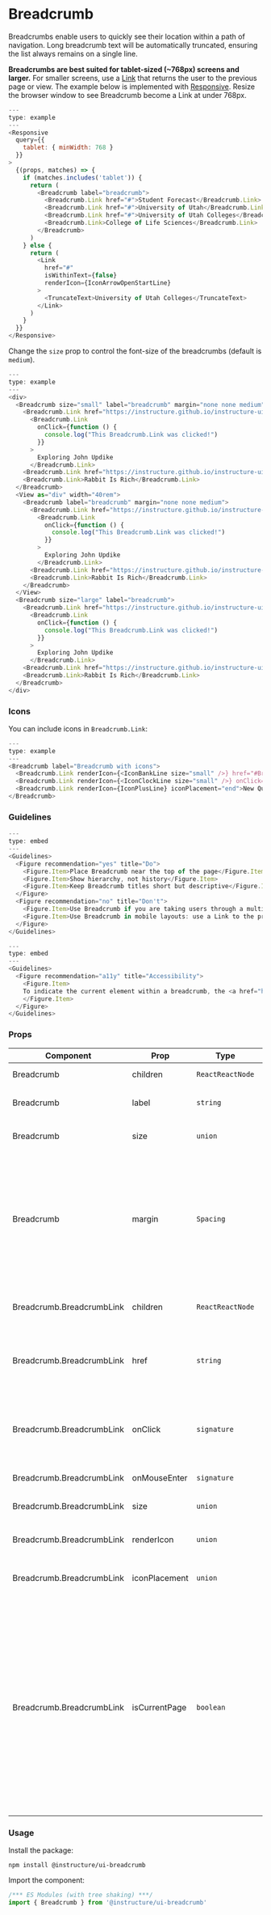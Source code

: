 # Breadcrumb


Breadcrumbs enable users to quickly see their location within a path of navigation.
Long breadcrumb text will be automatically truncated, ensuring the list always
remains on a single line.

**Breadcrumbs are best suited for tablet-sized (~768px) screens and larger.**
For smaller screens, use a [Link](#Link) that returns the user to the previous page or view.
The example below is implemented with [Responsive](#Responsive). Resize the browser window to see
Breadcrumb become a Link at under 768px.

```js
---
type: example
---
<Responsive
  query={{
    tablet: { minWidth: 768 }
  }}
>
  {(props, matches) => {
    if (matches.includes('tablet')) {
      return (
        <Breadcrumb label="breadcrumb">
          <Breadcrumb.Link href="#">Student Forecast</Breadcrumb.Link>
          <Breadcrumb.Link href="#">University of Utah</Breadcrumb.Link>
          <Breadcrumb.Link href="#">University of Utah Colleges</Breadcrumb.Link>
          <Breadcrumb.Link>College of Life Sciences</Breadcrumb.Link>
        </Breadcrumb>
      )
    } else {
      return (
        <Link
          href="#"
          isWithinText={false}
          renderIcon={IconArrowOpenStartLine}
        >
          <TruncateText>University of Utah Colleges</TruncateText>
        </Link>
      )
    }
  }}
</Responsive>
```

Change the `size` prop to control the font-size of the breadcrumbs (default is `medium`).

```js
---
type: example
---
<div>
  <Breadcrumb size="small" label="breadcrumb" margin="none none medium">
    <Breadcrumb.Link href="https://instructure.github.io/instructure-ui/">English 204</Breadcrumb.Link>
      <Breadcrumb.Link
        onClick={function () {
          console.log("This Breadcrumb.Link was clicked!")
        }}
      >
        Exploring John Updike
      </Breadcrumb.Link>
    <Breadcrumb.Link href="https://instructure.github.io/instructure-ui/">The Rabbit Novels</Breadcrumb.Link>
    <Breadcrumb.Link>Rabbit Is Rich</Breadcrumb.Link>
  </Breadcrumb>
  <View as="div" width="40rem">
    <Breadcrumb label="breadcrumb" margin="none none medium">
      <Breadcrumb.Link href="https://instructure.github.io/instructure-ui/">English 204</Breadcrumb.Link>
        <Breadcrumb.Link
          onClick={function () {
            console.log("This Breadcrumb.Link was clicked!")
          }}
        >
          Exploring John Updike
        </Breadcrumb.Link>
      <Breadcrumb.Link href="https://instructure.github.io/instructure-ui/">The Rabbit Novels</Breadcrumb.Link>
      <Breadcrumb.Link>Rabbit Is Rich</Breadcrumb.Link>
    </Breadcrumb>
  </View>
  <Breadcrumb size="large" label="breadcrumb">
    <Breadcrumb.Link href="https://instructure.github.io/instructure-ui/">English 204</Breadcrumb.Link>
      <Breadcrumb.Link
        onClick={function () {
          console.log("This Breadcrumb.Link was clicked!")
        }}
      >
        Exploring John Updike
      </Breadcrumb.Link>
    <Breadcrumb.Link href="https://instructure.github.io/instructure-ui/">The Rabbit Novels</Breadcrumb.Link>
    <Breadcrumb.Link>Rabbit Is Rich</Breadcrumb.Link>
  </Breadcrumb>
</div>
```

### Icons

You can include icons in `Breadcrumb.Link`:

```js
---
type: example
---
<Breadcrumb label="Breadcrumb with icons">
  <Breadcrumb.Link renderIcon={<IconBankLine size="small" />} href="#Breadcrumb">Item Bank</Breadcrumb.Link>
  <Breadcrumb.Link renderIcon={<IconClockLine size="small" />} onClick={() => {}}>History</Breadcrumb.Link>
  <Breadcrumb.Link renderIcon={IconPlusLine} iconPlacement="end">New Question</Breadcrumb.Link>
</Breadcrumb>
```

### Guidelines

```js
---
type: embed
---
<Guidelines>
  <Figure recommendation="yes" title="Do">
    <Figure.Item>Place Breadcrumb near the top of the page</Figure.Item>
    <Figure.Item>Show hierarchy, not history</Figure.Item>
    <Figure.Item>Keep Breadcrumb titles short but descriptive</Figure.Item>
  </Figure>
  <Figure recommendation="no" title="Don't">
    <Figure.Item>Use Breadcrumb if you are taking users through a multi-step process</Figure.Item>
    <Figure.Item>Use Breadcrumb in mobile layouts: use a Link to the previous page/view instead</Figure.Item>
  </Figure>
</Guidelines>
```

```js
---
type: embed
---
<Guidelines>
  <Figure recommendation="a11y" title="Accessibility">
    <Figure.Item>
    To indicate the current element within a breadcrumb, the <a href="https://developer.mozilla.org/en-US/docs/Web/Accessibility/ARIA/Attributes/aria-current">aria-current</a> attribute is used. In this component, aria-current="page" will automatically be applied to the last element, and we recommend that the current page always be the last element in the breadcrumb. If the last element is not the current page, the isCurrentPage property should be applied to the relevant Breadcrumb.Link to ensure compatibility with screen readers.
    </Figure.Item>
  </Figure>
</Guidelines>
```


### Props

| Component | Prop | Type | Required | Default | Description |
|-----------|------|------|----------|---------|-------------|
| Breadcrumb | children | `ReactReactNode` | No | `null` | children of type Breadcrumb.Link |
| Breadcrumb | label | `string` | Yes | - | An accessible label for the navigation |
| Breadcrumb | size | `union` | No | `'medium'` | Sets the font-size of the breadcrumb text |
| Breadcrumb | margin | `Spacing` | No | - | Valid values are `0`, `none`, `auto`, `xxx-small`, `xx-small`, `x-small`, `small`, `medium`, `large`, `x-large`, `xx-large`. Apply these values via familiar CSS-like shorthand. For example: `margin="small auto large"`. |
| Breadcrumb.BreadcrumbLink | children | `ReactReactNode` | Yes | - | Content to render as the crumb, generally should be text. |
| Breadcrumb.BreadcrumbLink | href | `string` | No | - | Link the crumb should direct to; if an href is provided, the crumb will render as a link |
| Breadcrumb.BreadcrumbLink | onClick | `signature` | No | - | If the Breadcrumb.Link has an onClick prop (and no href), it will render as a button |
| Breadcrumb.BreadcrumbLink | onMouseEnter | `signature` | No | - | Fires when the Link is hovered |
| Breadcrumb.BreadcrumbLink | size | `union` | No | - | Sets the font-size of the breadcrumb text |
| Breadcrumb.BreadcrumbLink | renderIcon | `union` | No | - | Add an icon to the Breadcrumb.Link |
| Breadcrumb.BreadcrumbLink | iconPlacement | `union` | No | - | Place the icon before or after the text in the Breadcrumb.Link |
| Breadcrumb.BreadcrumbLink | isCurrentPage | `boolean` | No | - | Whether the page this breadcrumb points to is the current one. If true, it sets aria-current="page". If this prop is not set to true on any breadcrumb element, the one recieving the aria-current="page" will always be the last element, unless the last element's isCurrentPage prop is explicity set to false. |

### Usage

Install the package:

```shell
npm install @instructure/ui-breadcrumb
```

Import the component:

```javascript
/*** ES Modules (with tree shaking) ***/
import { Breadcrumb } from '@instructure/ui-breadcrumb'
```

